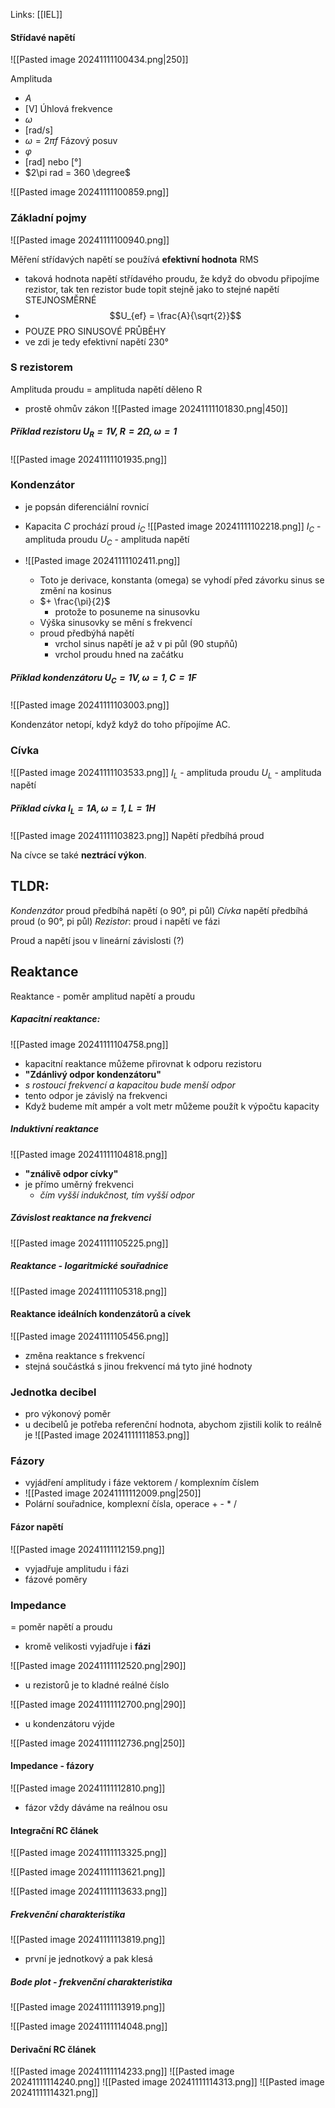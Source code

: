 Links: [[IEL]]

#### Střídavé napětí
![[Pasted image 20241111100434.png|250]]

Amplituda
- $A$
- \[V\]
Úhlová frekvence
- $\omega$
- \[rad/s\]
- $\omega = 2\pi f$
Fázový posuv
- $\varphi$
- \[rad\] nebo \[°\]
- $2\pi rad = 360 \degree$

![[Pasted image 20241111100859.png]]

### Základní pojmy
![[Pasted image 20241111100940.png]]

Měření střídavých napětí se používá **efektivní hodnota** RMS
- taková hodnota napětí střídavého proudu, že když do obvodu připojíme rezistor, tak ten rezistor bude topit stejně jako to stejné napětí STEJNOSMĚRNÉ
- $$U_{ef} = \frac{A}{\sqrt{2}}$$
- POUZE PRO SINUSOVÉ PRŮBĚHY
- ve zdi je tedy efektivní napětí 230°

### S rezistorem
Amplituda proudu = amplituda napětí děleno R
- prostě ohmův zákon
![[Pasted image 20241111101830.png|450]]

##### Příklad rezistoru $U_R = 1V, R = 2\Omega, \omega = 1$
![[Pasted image 20241111101935.png]]

### Kondenzátor
- je popsán diferenciální rovnicí
- Kapacita $C$ prochází proud $i_C$
![[Pasted image 20241111102218.png]]
$I_C$ - amplituda proudu
$U_C$ - amplituda napětí

- ![[Pasted image 20241111102411.png]]
	- Toto je derivace, konstanta (omega) se vyhodí před závorku sinus se změní na kosinus
	- $+ \frac{\pi}{2}$
		- protože to posuneme na sinusovku
	- Výška sinusovky se mění s frekvencí
	- proud předbýhá napětí
		- vrchol sinus napětí je až v pi půl (90 stupňů)
		- vrchol proudu hned na začátku

##### Příklad kondenzátoru $U_C = 1 V, \omega = 1, C = 1F$
![[Pasted image 20241111103003.png]]

Kondenzátor netopí, když když do toho přípojíme AC.

### Cívka
![[Pasted image 20241111103533.png]]
$I_L$ - amplituda proudu
$U_L$ - amplituda napětí
##### Příklad cívka $I_L = 1A, \omega = 1, L = 1 H$
![[Pasted image 20241111103823.png]]
Napětí předbíhá proud

Na cívce se také **neztrácí výkon**.


## TLDR:
*Kondenzátor* proud předbíhá napětí (o 90°, pi půl)
*Cívka* napětí předbíhá proud (o 90°, pi půl)
*Rezistor*: proud i napětí ve fázi


Proud a napětí jsou v lineární závislosti (?)

## Reaktance
Reaktance - poměr amplitud napětí a proudu

##### Kapacitní reaktance:
![[Pasted image 20241111104758.png]]
- kapacitní reaktance můžeme přirovnat k odporu rezistoru
- **"Zdánlivý odpor kondenzátoru"**
- *s rostoucí frekvencí a kapacitou bude menší odpor*
- tento odpor je závislý na frekvenci
- Když budeme mít ampér a volt metr můžeme použít k výpočtu kapacity
##### Induktivní reaktance
![[Pasted image 20241111104818.png]]
- **"ználivě odpor cívky"**
- je přímo uměrný frekvenci
	- *čím vyšší indukčnost, tím vyšší odpor*
##### Závislost reaktance na frekvenci
![[Pasted image 20241111105225.png]]

##### Reaktance - logaritmické souřadnice
![[Pasted image 20241111105318.png]]

#### Reaktance ideálních kondenzátorů a cívek
![[Pasted image 20241111105456.png]]
- změna reaktance s frekvencí
- stejná součástká s jinou frekvencí má tyto jiné hodnoty


### Jednotka decibel
- pro výkonový poměr
- u decibelů je potřeba referenční hodnota, abychom zjistili kolik to reálně je
![[Pasted image 20241111111853.png]]

### Fázory
- vyjádření amplitudy i fáze vektorem / komplexním číslem
- ![[Pasted image 20241111112009.png|250]]
- Polární souřadnice, komplexní čísla, operace + - \* /
#### Fázor napětí
![[Pasted image 20241111112159.png]]
- vyjadřuje amplitudu i fázi
- fázové poměry


### Impedance
= poměr napětí a proudu
- kromě velikosti vyjadřuje i **fázi**

![[Pasted image 20241111112520.png|290]]
- u rezistorů je to kladné reálné číslo

![[Pasted image 20241111112700.png|290]]
- u kondenzátoru výjde 

![[Pasted image 20241111112736.png|250]]

#### Impedance - fázory
![[Pasted image 20241111112810.png]]
- fázor vždy dáváme na reálnou osu

#### Integrační RC článek
![[Pasted image 20241111113325.png]]

![[Pasted image 20241111113621.png]]

![[Pasted image 20241111113633.png]]

##### Frekvenční charakteristika
![[Pasted image 20241111113819.png]]
- první je jednotkový a pak klesá

##### Bode plot - frekvenční charakteristika
![[Pasted image 20241111113919.png]]

![[Pasted image 20241111114048.png]]


#### Derivační RC článek
![[Pasted image 20241111114233.png]]
![[Pasted image 20241111114240.png]]
![[Pasted image 20241111114313.png]]
![[Pasted image 20241111114321.png]]
